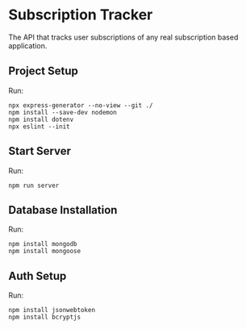 # Subscription Tracker
The API that tracks user subscriptions of any real subscription based application.

## Project Setup
Run:
```
npx express-generator --no-view --git ./
npm install --save-dev nodemon
npm install dotenv
npx eslint --init
```
## Start Server
Run:
```
npm run server
```
## Database Installation
Run:
```
npm install mongodb
npm install mongoose
```

## Auth Setup
Run:
```
npm install jsonwebtoken
npm install bcryptjs
```
